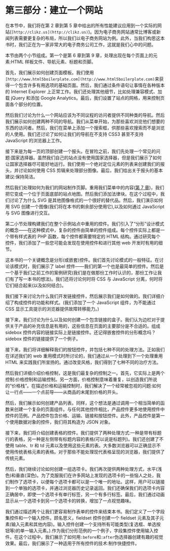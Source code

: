 # 第三部分：建立一个网站

<!-- ch 6~18 -->

在本节中，我们将在第 2 章到第 5 章中给出的所有性能建议应用到一个实际的网站(`[http://clikz.us](http://clikz.us)`)。因为电子商务网站通常比博客或新闻列表需要更复杂的布局，所以我们以电子商务网站为例。此外，当我们构思这本书时，我们正在为一家非常大的电子商务公司工作，这就是我们心中的问题。

本节由两个小节组成。第一个是第 6 章到第 9 章，处理出现在每个页面上的元素:HTML 样板文件、导航元素、标题和页脚。

首先，我们展示如何创建页面模板。我们使用`[http://www.html5boilerplate.com](http://www.html5boilerplate.com)`来获得一个包含许多有用选项的基础页面。然后，我们通过条件语句让事情在各种版本的 Internet Explorer 上正常工作。我们还处理其他细节，比如处理兼容模式、加载 jQuery 和添加 Google Analytics。最后，我们设置了站点的网格，用来控制页面各个部分的位置。

然后我们讨论为什么一个网站应该为不同议程的访问者提供不同种类的导航。然后我们展示如何创建两种不同的导航。我们从菜单开始，为那些喜欢浏览他们想要的东西的访问者。然后，我们在菜单上添加一个搜索框，供那些喜欢搜索而不是浏览的人使用。我们还讨论了如何让我们的导航在不支持 CSS3 甚至不支持 JavaScript 的浏览器上工作。

接下来是为每一页的顶部创建一个报头。在冒险之前，我们先处理一个常见的问题:国家选择器。虽然我们自己的站点没有使用国家选择器，但是我们展示了如何让国家选择器尽可能好地运行。我们使用一个绝对定位元素的列表来创建我们的报头，并讨论如何使用 CSS 剪辑来处理部分图像。最后，我们给出关于报头的基本建议:保持简洁。

然后我们处理如何为我们的网站制作页脚。重用我们菜单中的内容([第 7 章](07.html#ch7))，我们把它变成一个位于页面底部的站点地图。然后我们添加法律块。在这个过程中，我们讨论了为什么 SVG 是其他图像格式的一个很好的替代品。然后，我们演示如何用 SVG 创建一个图像(我们将在本书的剩余部分使用它),以及如何通过 JavaScript 与 SVG 图像进行交互。

第二小节处理构建我们在整个示例站点中重用的控件。我们引入了“分形”设计模式的概念——在这种模式中，复杂的控件由简单的控件组成。每个控件实际上都是一个带有样式表的 PHP 函数，每个控件都需要特定的 HTML 结构。通过研究每个控件，我们添加了一些您可能会发现在使用控件和进行其他 web 开发时有用的细节。

这本书的一个关键概念是分形(或嵌套)控件。我们首先讨论模式的一般特征。在讨论该模式时，我们展示了 label 控件——我们的第一个也是最简单的控件。然后是一个基于我们之前工作的案例研究(我们是在做那份工作时认识的，那份工作让我们有了写一本书的想法)。我们还将讨论何时将 CSS 与 JavaScript 分离，何时将它们结合起来(以及如何结合)。

我们接下来讨论为什么我们开发链接控件，然后展示我们是如何做的。我们详细介绍了构成控件的功能和样式。(我们添加了一个 JavaScript 组件，为不能通过 CSS 显示工具提示的浏览器提供故障转移能力。)

接下来，我们讨论为什么以及如何创建一个包含链接的盒子。我们认为边栏对于提供关于产品的补充信息是有用的，这些信息在页面的主要部分是不合适的。组成 sidebox 控件内容的链接实际上是链接控件。还记得嵌套控件的分形概念吗？sidebox 控件的链接提供了一个例子。

接下来，我们将详细解释我们的按钮控件，并包括七种不同的处理方法。正如我们在详述我们的 web 重用模式时所讨论的，我们通过从一个处理到下一个处理重用 HTML 来实践我们所宣扬的。通过改变风格，我们得到了七种不同的治疗方法。

然后我们详细介绍价格控制，这是我们最复杂的控制之一。首先，它实际上是两个控制:价格控制和运输控制。另一方面，价格控制意味着重复，以创造我们所说的“价格栈”。在描述价格和运输控制时，我们解决了一个经常被忽视的问题:如何让一行点——一个点前导——从商品的末尾到价格的开头。

然后，我们展示如何创建产品列表。同样，这个想法是通过调用一个相当简单的函数来创建一个复杂的页面组件。与任何其他控件相比，产品控件更多地使用控件中控件的范例。产品控件包含价格、运输、链接和按钮控件。此外，产品控件是第一个使用数据对象的控件，我们将其构造为 JSON 对象。

接下来，我们将介绍创建表格的控件。我们提供了两种处理方式:一种是带有标题行的表格，另一种是左侧带有标题内容的表格(可以说是标题列)。我们还创建了不使用 table、tr 和 td 元素以及使用这些元素的表。大多数浏览器可以正确显示不使用传统表格元素的表格。对于那些不能处理现代表格呈现的浏览器，我们提供了传统元素。

然后，我们继续讨论如何创建一组选项卡。我们再次提供两种处理方式，水平(浅色)和垂直(深色)。为了克服我们在许多网站上发现的选项卡的一些恼人之处，我们制作了选项卡，以便每个选项卡都可以是一个唯一的地址。这样，用户可以链接到一个单独的选项卡，并通过浏览器历史记录返回。我们还确保我们的选项卡内容正确居中，即使一个选项卡有单行标签，另一个有多行标签。最后，我们通过动画显示从一个选项卡到另一个选项卡的转换，增加了一点视觉趣味。

我们通过描述两个让我们更容易制作表单的控件来结束本书。我们定义了一个字段集控件和一个输入控件。顾名思义，fieldset 控件创建一个 fieldset 元素及其子元素(输入元素和其他内容)。输入控件创建一个支持所有可能类型(复选框、单选按钮等)的单一输入元素。).作为我们分形范例的一个例子，字段集控件使用输入控件。在这个过程中，我们展示了如何用`:before`和`:after`伪选择器创建有趣的视觉效果。最后，我们展示了一种适用于所有控件的技术:制作快捷控件。